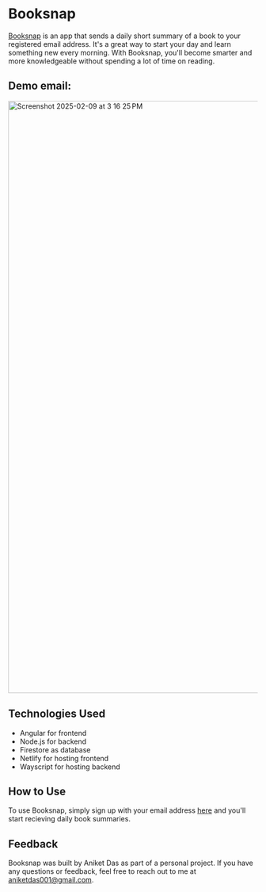 # Booksnap

[Booksnap](https://main--tiny-truffle-8df4c0.netlify.app/) is an app that sends a daily short summary of a book to your registered email address. It's a great way to start your day and learn something new every morning. With Booksnap, you'll become smarter and more knowledgeable without spending a lot of time on reading.

## Demo email:
<img width="1195" alt="Screenshot 2025-02-09 at 3 16 25 PM" src="https://github.com/user-attachments/assets/e91a5df7-ab7c-41ae-be62-0d6199fa84fd" />

## Technologies Used

-   Angular for frontend
-   Node.js for backend
-   Firestore as database
-   Netlify for hosting frontend
-   Wayscript for hosting backend

## How to Use

To use Booksnap, simply sign up with your email address [here](https://main--tiny-truffle-8df4c0.netlify.app/) and you'll start recieving daily book summaries.

## Feedback

Booksnap was built by Aniket Das as part of a personal project. If you have any questions or feedback, feel free to reach out to me at aniketdas001@gmail.com.
